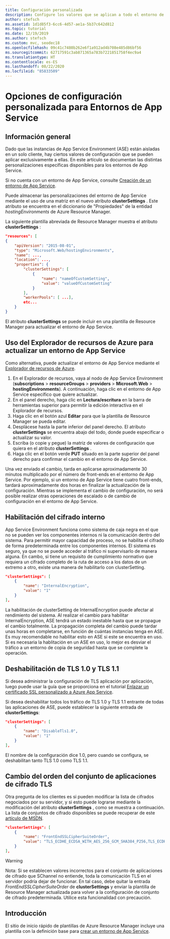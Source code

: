```yaml
---
title: Configuración personalizada
description: Configure los valores que se aplican a todo el entorno de Azure App Service. Aprenda a hacerlo con plantillas de Azure Resource Manager.
author: stefsch
ms.assetid: 1d1d85f3-6cc6-4d57-ae1a-5b37c642d812
ms.topic: tutorial
ms.date: 12/19/2019
ms.author: stefsch
ms.custom: mvc, seodec18
ms.openlocfilehash: 09c41c7480b262e6f1a912ad4b708e485d86bf56
ms.sourcegitcommit: 62717591c3ab871365a783b7221851758f4ec9a4
ms.translationtype: HT
ms.contentlocale: es-ES
ms.lasthandoff: 08/22/2020
ms.locfileid: "85833509"
---
```

# <a name="custom-configuration-settings-for-app-service-environments"></a>Opciones de configuración personalizada para Entornos de App Service
## <a name="overview"></a>Información general
Dado que las instancias de App Service Environment (ASE) están aisladas en un solo cliente, hay ciertos valores de configuración que se pueden aplicar exclusivamente a ellas. En este artículo se documentan las distintas personalizaciones específicas disponibles para los entornos de App Service.

Si no cuenta con un entorno de App Service, consulte [Creación de un entorno de App Service](app-service-web-how-to-create-an-app-service-environment.md).

Puede almacenar las personalizaciones del entorno de App Service mediante el uso de una matriz en el nuevo atributo **clusterSettings** . Este atributo se encuentra en el diccionario de "Propiedades" de la entidad *hostingEnvironments* de Azure Resource Manager.

La siguiente plantilla abreviada de Resource Manager muestra el atributo **clusterSettings** :

```json
"resources": [
{
    "apiVersion": "2015-08-01",
    "type": "Microsoft.Web/hostingEnvironments",
    "name": ...,
    "location": ...,
    "properties": {
        "clusterSettings": [
            {
                "name": "nameOfCustomSetting",
                "value": "valueOfCustomSetting"
            }
        ],
        "workerPools": [ ...],
        etc...
    }
}
```

El atributo **clusterSettings** se puede incluir en una plantilla de Resource Manager para actualizar el entorno de App Service.

## <a name="use-azure-resource-explorer-to-update-an-app-service-environment"></a>Uso del Explorador de recursos de Azure para actualizar un entorno de App Service
Como alternativa, puede actualizar el entorno de App Service mediante el [Explorador de recursos de Azure](https://resources.azure.com).  

1. En el Explorador de recursos, vaya al nodo de App Service Environment (**subscriptions** > **resourceGroups** > **providers** > **Microsoft.Web** > **hostingEnvironments**). A continuación, haga clic en el entorno de App Service específico que quiere actualizar.
2. En el panel derecho, haga clic en **Lectura/escritura** en la barra de herramientas superior para permitir la edición interactiva en el Explorador de recursos.  
3. Haga clic en el botón azul **Editar** para que la plantilla de Resource Manager se pueda editar.
4. Desplácese hasta la parte inferior del panel derecho. El atributo **clusterSettings** se encuentra abajo del todo, donde puede especificar o actualizar su valor.
5. Escriba (o copie y pegue) la matriz de valores de configuración que quiera en el atributo **clusterSettings** .  
6. Haga clic en el botón verde **PUT** situado en la parte superior del panel derecho para confirmar el cambio en el entorno de App Service.

Una vez enviado el cambio, tarda en aplicarse aproximadamente 30 minutos multiplicado por el número de front-ends en el entorno de App Service.
Por ejemplo, si un entorno de App Service tiene cuatro front-ends, tardará aproximadamente dos horas en finalizar la actualización de la configuración. Mientras se implementa el cambio de configuración, no será posible realizar otras operaciones de escalado o de cambio de configuración en el entorno de App Service.

## <a name="enable-internal-encryption"></a>Habilitación del cifrado interno

App Service Environment funciona como sistema de caja negra en el que no se pueden ver los componentes internos ni la comunicación dentro del sistema. Para permitir mayor capacidad de proceso, no se habilita el cifrado de forma predeterminada entre los componentes internos. El sistema es seguro, ya que no se puede acceder al tráfico ni supervisarlo de manera alguna. En cambo, si tiene un requisito de cumplimiento normativo que requiera un cifrado completo de la ruta de acceso a los datos de un extremo a otro, existe una manera de habilitarlo con clusterSetting.  

```json
"clusterSettings": [
    {
        "name": "InternalEncryption",
        "value": "1"
    }
],
```

La habilitación de clusterSetting de InternalEncryption puede afectar al rendimiento del sistema. Al realizar el cambio para habilitar InternalEncryption, ASE tendrá un estado inestable hasta que se propague el cambio totalmente. La propagación completa del cambio puede tardar unas horas en completarse, en función de cuántas instancias tenga en ASE. Es muy recomendable no habilitar esto en ASE si este se encuentra en uso. Si es necesaria la hablitación en un ASE en uso, lo mejor es desviar el tráfico a un entorno de copia de seguridad hasta que se complete la operación. 

## <a name="disable-tls-10-and-tls-11"></a>Deshabilitación de TLS 1.0 y TLS 1.1

Si desea administrar la configuración de TLS aplicación por aplicación, luego puede usar la guía que se proporciona en el tutorial [Enlazar un certificado SSL personalizado a Azure App Service](../configure-ssl-bindings.md#enforce-tls-versions). 

Si desea deshabilitar todos los tráfico de TLS 1.0 y TLS 1.1 entrante de todas las aplicaciones de ASE, puede establecer la siguiente entrada de **clusterSettings**:

```json
"clusterSettings": [
    {
        "name": "DisableTls1.0",
        "value": "1"
    }
],
```

El nombre de la configuración dice 1.0, pero cuando se configura, se deshabilitan tanto TLS 1.0 como TLS 1.1.

## <a name="change-tls-cipher-suite-order"></a>Cambio del orden del conjunto de aplicaciones de cifrado TLS
Otra pregunta de los clientes es si pueden modificar la lista de cifrados negociados por su servidor, y si esto puede lograrse mediante la modificación del atributo **clusterSettings** , como se muestra a continuación. La lista de conjuntos de cifrado disponibles se puede recuperar de este [artículo de MSDN](https://msdn.microsoft.com/library/windows/desktop/aa374757\(v=vs.85\).aspx).

```json
"clusterSettings": [
    {
        "name": "FrontEndSSLCipherSuiteOrder",
        "value": "TLS_ECDHE_ECDSA_WITH_AES_256_GCM_SHA384_P256,TLS_ECDHE_ECDSA_WITH_AES_128_GCM_SHA256_P256,TLS_ECDHE_RSA_WITH_AES_256_CBC_SHA384_P256,TLS_ECDHE_RSA_WITH_AES_128_CBC_SHA256_P256,TLS_ECDHE_RSA_WITH_AES_256_CBC_SHA_P256,TLS_ECDHE_RSA_WITH_AES_128_CBC_SHA_P256"
    }
],
```

> [!WARNING]
> Nota: Si se establecen valores incorrectos para el conjunto de aplicaciones de cifrado que SChannel no entiende, toda la comunicación TLS en el servidor podría dejar de funcionar. En tal caso, debe quitar la entrada *FrontEndSSLCipherSuiteOrder* de **clusterSettings** y enviar la plantilla de Resource Manager actualizada para volver a la configuración de conjunto de cifrado predeterminada.  Utilice esta funcionalidad con precaución.

## <a name="get-started"></a>Introducción
El sitio de inicio rápido de plantillas de Azure Resource Manager incluye una plantilla con la definición base para [crear un entorno de App Service](https://azure.microsoft.com/documentation/templates/201-web-app-ase-create/).

<!-- LINKS -->

<!-- IMAGES -->

